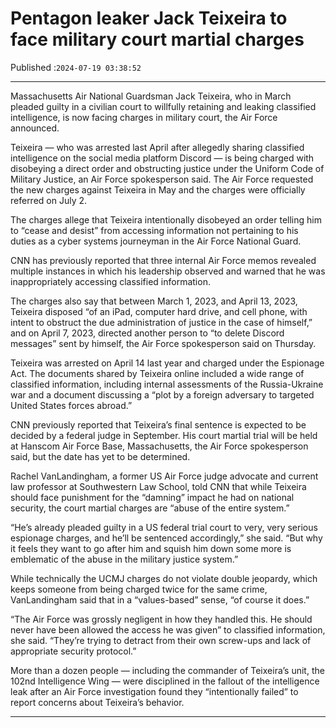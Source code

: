 # Pentagon leaker Jack Teixeira to face military court martial charges

Published :`2024-07-19 03:38:52`

---

Massachusetts Air National Guardsman Jack Teixeira, who in March pleaded guilty in a civilian court to willfully retaining and leaking classified intelligence, is now facing charges in military court, the Air Force announced.

Teixeira — who was arrested last April after allegedly sharing classified intelligence on the social media platform Discord — is being charged with disobeying a direct order and obstructing justice under the Uniform Code of Military Justice, an Air Force spokesperson said. The Air Force requested the new charges against Teixeira in May and the charges were officially referred on July 2.

The charges allege that Teixeira intentionally disobeyed an order telling him to “cease and desist” from accessing information not pertaining to his duties as a cyber systems journeyman in the Air Force National Guard.

CNN has previously reported that three internal Air Force memos revealed multiple instances in which his leadership observed and warned that he was inappropriately accessing classified information.

The charges also say that between March 1, 2023, and April 13, 2023, Teixeira disposed “of an iPad, computer hard drive, and cell phone, with intent to obstruct the due administration of justice in the case of himself,” and on April 7, 2023, directed another person to “to delete Discord messages” sent by himself, the Air Force spokesperson said on Thursday.

Teixeira was arrested on April 14 last year and charged under the Espionage Act. The documents shared by Teixeira online included a wide range of classified information, including internal assessments of the Russia-Ukraine war and a document discussing a “plot by a foreign adversary to targeted United States forces abroad.”

CNN previously reported that Teixeira’s final sentence is expected to be decided by a federal judge in September. His court martial trial will be held at Hanscom Air Force Base, Massachusetts, the Air Force spokesperson said, but the date has yet to be determined.

Rachel VanLandingham, a former US Air Force judge advocate and current law professor at Southwestern Law School, told CNN that while Teixeira should face punishment for the “damning” impact he had on national security, the court martial charges are “abuse of the entire system.”

“He’s already pleaded guilty in a US federal trial court to very, very serious espionage charges, and he’ll be sentenced accordingly,” she said. “But why it feels they want to go after him and squish him down some more is emblematic of the abuse in the military justice system.”

While technically the UCMJ charges do not violate double jeopardy, which keeps someone from being charged twice for the same crime, VanLandingham said that in a “values-based” sense, “of course it does.”

“The Air Force was grossly negligent in how they handled this. He should never have been allowed the access he was given” to classified information, she said. “They’re trying to detract from their own screw-ups and lack of appropriate security protocol.”

More than a dozen people — including the commander of Teixeira’s unit, the 102nd Intelligence Wing — were disciplined in the fallout of the intelligence leak after an Air Force investigation found they “intentionally failed” to report concerns about Teixeira’s behavior.

---

